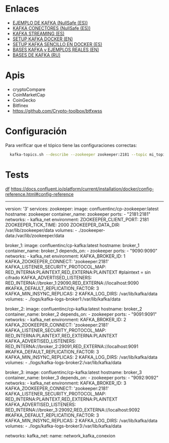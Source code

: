 # Enlaces
* [EJEMPLO DE KAFKA (NullSafe (ES))](https://www.youtube.com/watch?v=MA-nxL14fr4&ab_channel=NullSafeArchitect)
* [KAFKA CONECTORES (NullSafe (ES))](https://www.youtube.com/watch?v=texXOyt-bPE&ab_channel=NullSafeArchitect)
* [KAFKA STREAMING (ES)](https://www.youtube.com/watch?v=8W6rFRk5SZE&list=PL2yjEVbRSX7WjbVrfG4b7VxuZa69Y5zrO&index=5&ab_channel=ParadigmaDigital)
* [SETUP KAFKA DOCKER (EN)](https://www.youtube.com/watch?v=L--VuzFiYrM&ab_channel=OttoCodes)
* [SETUP KAFKA SENCILLO EN DOCKER (ES)](https://www.youtube.com/watch?v=rhUuD0eA-EQ&ab_channel=DebuggeandoIdeas)
* [BASES KAFKA y EJEMPLOS REALES (EN)](https://www.youtube.com/watch?v=wmuuOYDaaBw&list=PLCh59G4US86oC5GnhYrSrKZKDoQbfzZLW&ab_channel=Upstash)
* [BASES DE KAFKA (RU)](https://www.youtube.com/watch?v=-AZOi3kP9Js)

# Apis
* cryptoCompare
* CoinMarketCap
* CoinGecko
* Bitfinex
* https://github.com/Crypto-toolbox/btfxwss

# Configuración

Para verificar que el tópico tiene las configuraciones correctas:
```sh
  kafka-topics.sh --describe --zookeeper zookeeper:2181 --topic mi_topico
```

# Tests
[df](https://docs.confluent.io/platform/current/kafka/multi-node.html#cp-multi-node)
https://docs.confluent.io/platform/current/installation/docker/config-reference.html#config-reference

---
version: '3'
services:
  zookeeper:
    image: confluentinc/cp-zookeeper:latest
    hostname: zookeeper
    container_name: zookeeper
    ports:
      - "2181:2181"
    networks:
      - kafka_net
    environment:
      ZOOKEEPER_CLIENT_PORT: 2181
      ZOOKEEPER_TICK_TIME: 2000
      ZOOKEEPER_DATA_DIR: /var/lib/zookeeper/data
    volumes:
      - ./zookeeper-data:/var/lib/zookeeper/data

  broker_1:
    image: confluentinc/cp-kafka:latest
    hostname: broker_1
    container_name: broker_1
    depends_on:
      - zookeeper
    ports:
      - "9090:9090"
    networks:
      - kafka_net
    environment:
      KAFKA_BROKER_ID: 1
      KAFKA_ZOOKEEPER_CONNECT: 'zookeeper:2181'
      KAFKA_LISTENER_SECURITY_PROTOCOL_MAP: RED_INTERNA:PLAINTEXT,RED_EXTERNA:PLAINTEXT #plaintext = sin cifrado
      KAFKA_ADVERTISED_LISTENERS: RED_INTERNA://broker_1:29090,RED_EXTERNA://localhost:9090
      #KAFKA_DEFAULT_REPLICATION_FACTOR: 3
      KAFKA_MIN_INSYNC_REPLICAS: 2
      KAFKA_LOG_DIRS: /var/lib/kafka/data
    volumes:
      - ./logs/kafka-logs-broker1:/var/lib/kafka/data

  broker_2:
    image: confluentinc/cp-kafka:latest
    hostname: broker_2
    container_name: broker_2
    depends_on:
      - zookeeper
    ports:
      - "9091:9091"
    networks:
      - kafka_net
    environment:
      KAFKA_BROKER_ID: 2
      KAFKA_ZOOKEEPER_CONNECT: 'zookeeper:2181'
      KAFKA_LISTENER_SECURITY_PROTOCOL_MAP: RED_INTERNA:PLAINTEXT,RED_EXTERNA:PLAINTEXT
      KAFKA_ADVERTISED_LISTENERS: RED_INTERNA://broker_2:29091,RED_EXTERNA://localhost:9091
      #KAFKA_DEFAULT_REPLICATION_FACTOR: 3
      KAFKA_MIN_INSYNC_REPLICAS: 2
      KAFKA_LOG_DIRS: /var/lib/kafka/data
    volumes:
      - ./logs/kafka-logs-broker2:/var/lib/kafka/data

  broker_3:
    image: confluentinc/cp-kafka:latest
    hostname: broker_3
    container_name: broker_3
    depends_on:
      - zookeeper
    ports:
      - "9092:9092"
    networks:
      - kafka_net
    environment:
      KAFKA_BROKER_ID: 3
      KAFKA_ZOOKEEPER_CONNECT: 'zookeeper:2181'
      KAFKA_LISTENER_SECURITY_PROTOCOL_MAP: RED_INTERNA:PLAINTEXT,RED_EXTERNA:PLAINTEXT
      KAFKA_ADVERTISED_LISTENERS: RED_INTERNA://broker_3:29092,RED_EXTERNA://localhost:9092
      #KAFKA_DEFAULT_REPLICATION_FACTOR: 3
      KAFKA_MIN_INSYNC_REPLICAS: 2
      KAFKA_LOG_DIRS: /var/lib/kafka/data
    volumes:
      - ./logs/kafka-logs-broker3:/var/lib/kafka/data

networks:
  kafka_net:
    name: network_kafka_conexion
  
